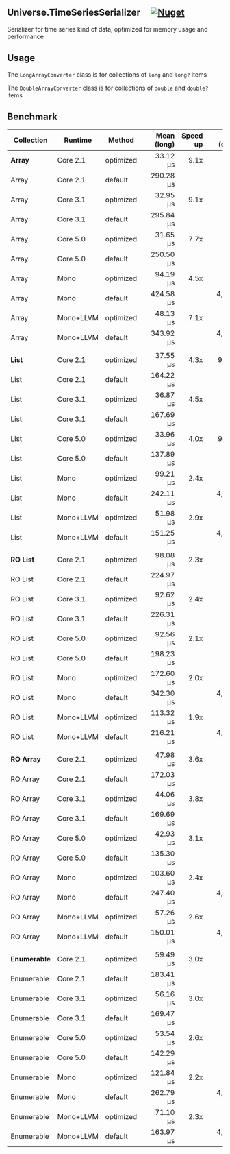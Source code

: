 ## Universe.TimeSeriesSerializer &nbsp;&nbsp;&nbsp; [![Nuget](https://img.shields.io/nuget/v/Universe.TimeSeriesSerializer?label=nuget.org)](https://www.nuget.org/packages/Universe.TimeSeriesSerializer/)
Serializer for time series kind of data, optimized for memory usage and performance

## Usage
The `LongArrayConverter` class is for collections of `long` and `long?` items 

The `DoubleArrayConverter` class is for collections of `double` and `double?` items

## Benchmark

| Collection | Runtime     | Method    | | Mean (long) | Speed up | | Mean (double) | Speed up |
| ---------- | ----------- | ----------|-| ---------:| --------:|-| -----------:| --------:|
| **Array**  | Core 2.1    | optimized | | 33.12 μs  | 9.1x     | | 177.58 μs   | 4.0x     |
| Array      | Core 2.1    | default   | | 290.28 μs |          | | 706.81 μs   |          |
| Array      | Core 3.1    | optimized | | 32.95 μs  | 9.1x     | | 173.04 μs   | 3.8x     |
| Array      | Core 3.1    | default   | | 295.84 μs |          | | 668.07 μs   |          |
| Array      | Core 5.0    | optimized | | 31.65 μs  | 7.7x     | | 172.18 μs   | 3.3x     |
| Array      | Core 5.0    | default   | | 250.50 μs |          | | 569.19 μs   |          |
| Array      | Mono        | optimized | | 94.19 μs  | 4.5x     | | 667.74 μs   | 7.1x     |
| Array      | Mono        | default   | | 424.58 μs |          | | 4,850.43 μs |          |
| Array      | Mono+LLVM   | optimized | | 48.13 μs  | 7.1x     | | 215.40 μs   | 20.0x    |
| Array      | Mono+LLVM   | default   | | 343.92 μs |          | | 4,347.88 μs |          |
|            |             |           | |           |          | |             |          |
| **List**       | Core 2.1    | optimized | | 37.55 μs  | 4.3x     | | 97.62 μs    | 6.3x     |
| List       | Core 2.1    | default   | | 164.22 μs |          | | 608.88 μs   |          |
| List       | Core 3.1    | optimized | | 36.87 μs  | 4.5x     | | 102.11 μs   | 5.6x     |
| List       | Core 3.1    | default   | | 167.69 μs |          | | 579.96 μs   |          |
| List       | Core 5.0    | optimized | | 33.96 μs  | 4.0x     | | 96.75 μs    | 5.0x     |
| List       | Core 5.0    | default   | | 137.89 μs |          | | 486.13 μs   |          |
| List       | Mono        | optimized | | 99.21 μs  | 2.4x     | | 365.50 μs   | 12.5x    |
| List       | Mono        | default   | | 242.11 μs |          | | 4,709.32 μs |          |
| List       | Mono+LLVM   | optimized | | 51.98 μs  | 2.9x     | | 126.65 μs   | 33.3x    |
| List       | Mono+LLVM   | default   | | 151.25 μs |          | | 4,193.28 μs |          |
|            |             |           | |           |          | |             |          |
| **RO List**    | Core 2.1    | optimized | | 98.08 μs  | 2.3x     | | 155.36 μs   | 4.3x     |
| RO List    | Core 2.1    | default   | | 224.97 μs |          | | 665.28 μs   |          |
| RO List    | Core 3.1    | optimized | | 92.62 μs  | 2.4x     | | 166.23 μs   | 3.8x     |
| RO List    | Core 3.1    | default   | | 226.31 μs |          | | 631.37 μs   |          |
| RO List    | Core 5.0    | optimized | | 92.56 μs  | 2.1x     | | 149.73 μs   | 3.4x     |
| RO List    | Core 5.0    | default   | | 198.23 μs |          | | 524.60 μs   |          |
| RO List    | Mono        | optimized | | 172.60 μs | 2.0x     | | 432.21 μs   | 11.1x    |
| RO List    | Mono        | default   | | 342.30 μs |          | | 4,822.20 μs |          |
| RO List    | Mono+LLVM   | optimized | | 113.32 μs | 1.9x     | | 179.07 μs   | 25.0x    |
| RO List    | Mono+LLVM   | default   | | 216.21 μs |          | | 4,270.80 μs |          |
|            |             |           | |           |          | |             |          |
| **RO Array**   | Core 2.1    | optimized | | 47.98 μs  | 3.6x     | | 104.13 μs   | 5.9x     |
| RO Array   | Core 2.1    | default   | | 172.03 μs |          | | 601.10 μs   |          |
| RO Array   | Core 3.1    | optimized | | 44.06 μs  | 3.8x     | | 104.62 μs   | 5.6x     |
| RO Array   | Core 3.1    | default   | | 169.69 μs |          | | 574.50 μs   |          |
| RO Array   | Core 5.0    | optimized | | 42.93 μs  | 3.1x     | | 101.53 μs   | 4.8x     |
| RO Array   | Core 5.0    | default   | | 135.30 μs |          | | 481.06 μs   |          |
| RO Array   | Mono        | optimized | | 103.60 μs | 2.4x     | | 361.11 μs   | 12.5x    |
| RO Array   | Mono        | default   | | 247.40 μs |          | | 4,733.06 μs |          |
| RO Array   | Mono+LLVM   | optimized | | 57.26 μs  | 2.6x     | | 130.33 μs   | 33.3x    |
| RO Array   | Mono+LLVM   | default   | | 150.01 μs |          | | 4,213.51 μs |          |
|            |             |           | |           |          | |             |          |
| **Enumerable** | Core 2.1    | optimized | | 59.49 μs  | 3.0x     | | 123.89 μs   | 5.0x     |
| Enumerable | Core 2.1    | default   | | 183.41 μs |          | | 612.47 μs   |          |
| Enumerable | Core 3.1    | optimized | | 56.16 μs  | 3.0x     | | 124.19 μs   | 4.5x     |
| Enumerable | Core 3.1    | default   | | 169.47 μs |          | | 577.31 μs   |          |
| Enumerable | Core 5.0    | optimized | | 53.54 μs  | 2.6x     | | 117.50 μs   | 4.2x     |
| Enumerable | Core 5.0    | default   | | 142.29 μs |          | | 483.76 μs   |          |
| Enumerable | Mono        | optimized | | 121.84 μs | 2.2x     | | 389.42 μs   | 12.5x    |
| Enumerable | Mono        | default   | | 262.79 μs |          | | 4,658.56 μs |          |
| Enumerable | Mono+LLVM   | optimized | | 71.10 μs  | 2.3x     | | 151.17 μs   | 25.0x    |
| Enumerable | Mono+LLVM   | default   | | 163.97 μs |          | | 4,219.17 μs |          |


